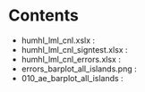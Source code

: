 # Contents
- humhl_lml_cnl.xslx :
- humhl_lml_cnl_signtest.xlsx :
- humhl_lml_cnl_errors.xlsx :
- errors_barplot_all_islands.png :
- 010_ae_barplot_all_islands :
